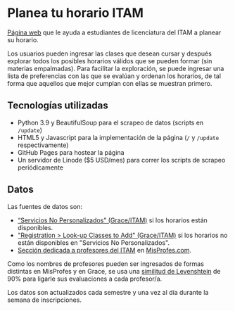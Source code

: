 # Planea tu horario ITAM

[Página web](https://horariositam.com/) que le ayuda a estudiantes de licenciatura del ITAM a planear su horario.    

Los usuarios pueden ingresar las clases que desean cursar y después explorar todos los posibles horarios válidos que se pueden formar (sin materias empalmadas). Para facilitar la exploración, se puede ingresar una lista de preferencias con las que se evalúan y ordenan los horarios, de tal forma que aquellos que mejor cumplan con ellas se muestran primero. 

## Tecnologías utilizadas

- Python 3.9 y BeautifulSoup para el scrapeo de datos (scripts en `/update`)
- HTML5 y Javascript para la implementación de la página (`/` y `/update` respectivamente)
- GitHub Pages para hostear la página
- Un servidor de Linode ($5 USD/mes) para correr los scripts de scrapeo periódicamente

## Datos

Las fuentes de datos son:

- [“Servicios No Personalizados" (Grace/ITAM)](https://serviciosweb.itam.mx/EDSUP/BWZKSENP.P_MenuServNoPers) si los horarios están disponibles.
- ["Registration > Look-up Classes to Add" (Grace/ITAM)]("https://serviciosweb.itam.mx/EDSUP/bwskfcls.p_sel_crse_search") si los horarios no están disponibles en "Servicios No Personalizados".
- [Sección dedicada a profesores del ITAM](https://www.misprofesores.com/escuelas/ITAM-Instituto-Tecnologico-Autonomo-de-Mexico_1003) en [MisProfes.com](https://www.misprofesores.com/). 

Como los nombres de profesores pueden ser ingresados de formas distintas en MisProfes y en Grace, se usa una [similitud de Levenshtein](https://en.wikipedia.org/wiki/Levenshtein_distance) de 90% para ligarle sus evaluaciones a cada profesor/a.

Los datos son actualizados cada semestre y una vez al día durante la semana de inscripciones.







